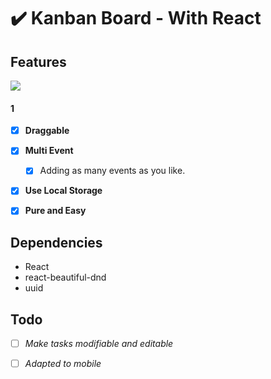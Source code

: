 # ✔️ Kanban Board - With React

## Features
![](1)
#### 1

- [x] **Draggable**
- [x] **Multi Event**
  - [x] Adding as many events as you like.
- [x] **Use Local Storage**
- [x] **Pure and Easy**


## Dependencies

- React
- react-beautiful-dnd
- uuid

## Todo

- [ ] *Make tasks modifiable and editable*
- [ ] *Adapted to mobile*

